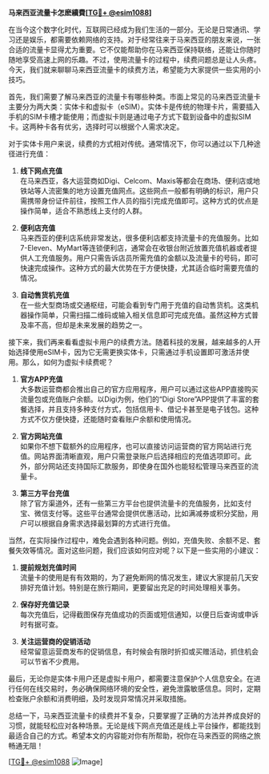 **马来西亚流量卡怎麽續費[[TG💪+ @esim1088](https://t.me/s/esim1088)]**

在当今这个数字化时代，互联网已经成为我们生活的一部分。无论是日常通讯、学习还是娱乐，都需要依赖网络的支持。对于经常往来于马来西亚的朋友来说，一张合适的流量卡显得尤为重要。它不仅能帮助你在马来西亚保持联络，还能让你随时随地享受高速上网的乐趣。不过，使用流量卡的过程中，续费问题总是让人头疼。今天，我们就来聊聊马来西亚流量卡的续费方法，希望能为大家提供一些实用的小技巧。

首先，我们需要了解马来西亚的流量卡有哪些种类。市面上常见的马来西亚流量卡主要分为两大类：实体卡和虚拟卡（eSIM）。实体卡是传统的物理卡片，需要插入手机的SIM卡槽才能使用；而虚拟卡则是通过电子方式下载到设备中的虚拟SIM卡。这两种卡各有优劣，选择时可以根据个人需求决定。

对于实体卡用户来说，续费的方式相对传统。通常情况下，你可以通过以下几种途径进行充值：

1. **线下网点充值**  
   在马来西亚，各大运营商如Digi、Celcom、Maxis等都会在商场、便利店或地铁站等人流密集的地方设置充值网点。这些网点一般都有明确的标识，用户只需携带身份证件前往，按照工作人员的指引完成充值即可。这种方式的优点是操作简单，适合不熟悉线上支付的人群。

2. **便利店充值**  
   马来西亚的便利店系统非常发达，很多便利店都支持流量卡的充值服务。比如7-Eleven、MyMart等连锁便利店，通常会在收银台附近放置充值机器或者提供人工充值服务。用户只需告诉店员所需充值的金额以及流量卡的号码，即可快速完成操作。这种方式的最大优势在于方便快捷，尤其适合临时需要充值的情况。

3. **自动售货机充值**  
   在一些大型商场或交通枢纽，可能会看到专门用于充值的自动售货机。这类机器操作简单，只需扫描二维码或输入相关信息即可完成充值。虽然这种方式普及率不高，但却是未来发展的趋势之一。

接下来，我们再来看看虚拟卡用户的续费方法。随着科技的发展，越来越多的人开始选择使用eSIM卡，因为它无需更换实体卡，只需通过手机设置即可激活并使用。那么，如何为虚拟卡续费呢？

1. **官方APP充值**  
   大多数运营商都会推出自己的官方应用程序，用户可以通过这些APP直接购买流量包或充值账户余额。以Digi为例，他们的“Digi Store”APP提供了丰富的套餐选择，并且支持多种支付方式，包括信用卡、借记卡甚至是电子钱包。这种方式不仅方便快捷，还能随时查看账户余额和使用情况。

2. **官方网站充值**  
   如果你不想下载额外的应用程序，也可以直接访问运营商的官方网站进行充值。网站界面清晰直观，用户只需登录账户后选择相应的充值选项即可。此外，部分网站还支持国际汇款服务，即使身在国外也能轻松管理马来西亚的流量卡。

3. **第三方平台充值**  
   除了官方渠道外，还有一些第三方平台也提供流量卡的充值服务，比如支付宝、微信支付等。这些平台通常会提供优惠活动，比如满减券或积分奖励，用户可以根据自身需求选择最划算的方式进行充值。

当然，在实际操作过程中，难免会遇到各种问题。例如，充值失败、余额不足、套餐失效等情况。面对这些问题，我们应该如何应对呢？以下是一些实用的小建议：

1. **提前规划充值时间**  
   流量卡的使用是有有效期的，为了避免断网的情况发生，建议大家提前几天安排好充值计划。特别是在旅行期间，更要留出充足的时间处理相关事务。

2. **保存好充值记录**  
   每次充值后，记得截图保存充值成功的页面或短信通知，以便日后查询或申诉时有据可查。

3. **关注运营商的促销活动**  
   经常留意运营商发布的促销信息，有时候会有限时折扣或买赠活动，抓住机会可以节省不少费用。

最后，无论你是实体卡用户还是虚拟卡用户，都需要注意保护个人信息安全。在进行任何在线交易时，务必确保网络环境的安全性，避免泄露敏感信息。同时，定期检查账户余额和消费明细，及时发现异常情况并采取措施。

总结一下，马来西亚流量卡的续费并不复杂，只要掌握了正确的方法并养成良好的习惯，就能轻松应对各种场景。无论是线下网点充值还是线上平台操作，都能找到最适合自己的方式。希望本文的内容能对你有所帮助，祝你在马来西亚的网络之旅畅通无阻！

[[TG💪+ @esim1088](https://t.me/s/esim1088) ![Image](https://i.postimg.cc/4NQfJmqS/Snipaste-2025-05-13-00-14-12.png)]